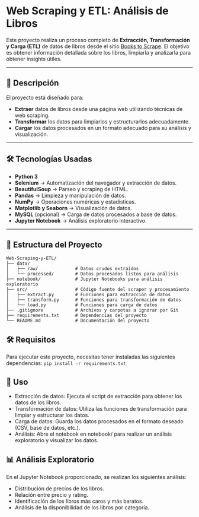 # Web Scraping y ETL: Análisis de Libros

Este proyecto realiza un proceso completo de **Extracción, Transformación y Carga (ETL)** de datos de libros desde el sitio [Books to Scrape](https://books.toscrape.com/). El objetivo es obtener información detallada sobre los libros, limpiarla y analizarla para obtener insights útiles.

---

## 📌 Descripción

El proyecto está diseñado para:

- **Extraer** datos de libros desde una página web utilizando técnicas de web scraping.
- **Transformar** los datos para limpiarlos y estructurarlos adecuadamente.
- **Cargar** los datos procesados en un formato adecuado para su análisis y visualización.

---

## 🛠️ Tecnologías Usadas

- **Python 3**  
- **Selenium** → Automatización del navegador y extracción de datos.  
- **BeautifulSoup** → Parseo y scraping de HTML.  
- **Pandas** → Limpieza y manipulación de datos.  
- **NumPy** → Operaciones numéricas y estadísticas.  
- **Matplotlib y Seaborn** → Visualización de datos.  
- **MySQL** (opcional) → Carga de datos procesados a base de datos.  
- **Jupyter Notebook** → Análisis exploratorio interactivo.

---

## 📂 Estructura del Proyecto

```plaintext
Web-Scraping-y-ETL/
├── data/
│   ├── raw/              # Datos crudos extraídos
│   └── processed/        # Datos procesados listos para análisis
├── notebook/             # Jupyter Notebooks para análisis exploratorio
├── src/                  # Código fuente del scraper y procesamiento
│   ├── extract.py        # Funciones para extracción de datos
│   ├── transform.py      # Funciones para transformación de datos
│   └── load.py           # Funciones para carga de datos
├── .gitignore            # Archivos y carpetas a ignorar por Git
├── requirements.txt      # Dependencias del proyecto
└── README.md             # Documentación del proyecto
```
## 🛠️ Requisitos

Para ejecutar este proyecto, necesitas tener instaladas las siguientes dependencias:
`pip install -r requirements.txt`

## 🚀 Uso

- Extracción de datos: Ejecuta el script de extracción para obtener los datos de los libros.
- Transformación de datos: Utiliza las funciones de transformación para limpiar y estructurar los datos.
- Carga de datos: Guarda los datos procesados en el formato deseado (CSV, base de datos, etc.).
- Análisis: Abre el notebook en notebook/ para realizar un análisis exploratorio y visualizar los datos.

## 📊 Análisis Exploratorio

En el Jupyter Notebook proporcionado, se realizan los siguientes análisis:

- Distribución de precios de los libros.
- Relación entre precio y rating.
- Identificación de los libros más caros y más baratos.
- Análisis de la disponibilidad de los libros por categoría.
